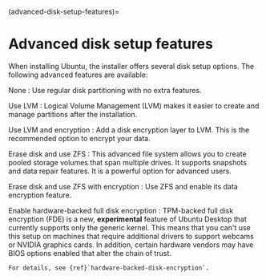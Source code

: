 (advanced-disk-setup-features)=
# Advanced disk setup features

When installing Ubuntu, the installer offers several disk setup options. The following advanced features are available:

None
: Use regular disk partitioning with no extra features.

Use LVM
: Logical Volume Management (LVM) makes it easier to create and manage partitions after the installation.

Use LVM and encryption
: Add a disk encryption layer to LVM. This is the recommended option to encrypt your data.

Erase disk and use ZFS
: This advanced file system allows you to create pooled storage volumes that span multiple drives. It supports snapshots and data repair features. It is a powerful option for advanced users.

Erase disk and use ZFS with encryption
: Use ZFS and enable its data encryption feature.

Enable hardware-backed full disk encryption
: TPM-backed full disk encryption (FDE) is a new, **experimental** feature of Ubuntu Desktop that currently supports only the generic kernel. This means that you can't use this setup on machines that require additional drivers to support webcams or NVIDIA graphics cards. In addition, certain hardware vendors may have BIOS options enabled that alter the chain of trust.

    For details, see {ref}`hardware-backed-disk-encryption`.


